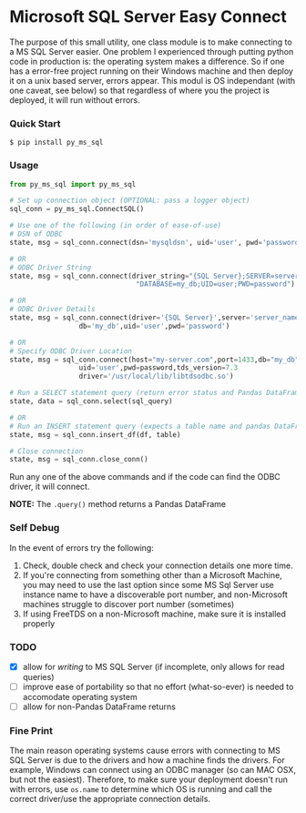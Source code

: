 # Microsoft SQL Server Easy Connect
The purpose of this small utility, one class module is to make connecting to a MS SQL Server easier. One problem I experienced through putting python code in production is: the operating system makes a difference. So if one has a error-free project running on their Windows machine and then deploy it on a unix based server, errors appear. This modul is OS independant (with one caveat, see below) so that regardless of where you the project is deployed, it will run without errors. 

### Quick Start
```
$ pip install py_ms_sql
```

### Usage
```python
from py_ms_sql import py_ms_sql

# Set up connection object (OPTIONAL: pass a logger object)
sql_conn = py_ms_sql.ConnectSQL()

# Use one of the following (in order of ease-of-use)
# DSN of ODBC
state, msg = sql_conn.connect(dsn='mysqldsn', uid='user', pwd='password')

# OR
# ODBC Driver String
state, msg = sql_conn.connect(driver_string="{SQL Server};SERVER=server_name;" \
                               "DATABASE=my_db;UID=user;PWD=password")

# OR
# ODBC Driver Details
state, msg = sql_conn.connect(driver='{SQL Server}',server='server_name',
                 db='my_db',uid='user',pwd='password')

# OR
# Specify ODBC Driver Location
state, msg = sql_conn.connect(host="my-server.com",port=1433,db="my_db",
                 uid='user',pwd=password,tds_version=7.3
                 driver='/usr/local/lib/libtdsodbc.so')

# Run a SELECT statement query (return error status and Pandas DataFrame)
state, data = sql_conn.select(sql_query)

# OR
# Run an INSERT statement query (expects a table name and pandas DataFrame)
state, msg = sql_conn.insert_df(df, table)

# Close connection
state, msg = sql_conn.close_conn()
```

Run any one of the above commands and if the code can find the ODBC driver, it will connect.

**NOTE:** The `.query()` method returns a Pandas DataFrame 

### Self Debug
In the event of errors try the following:
1. Check, double check and check your connection details one more time.
1. If you're connecting from something other than a Microsoft Machine, you may need to use the last option since some MS Sql Server use instance name to have a discoverable port number, and non-Microsoft machines struggle to discover port number (sometimes)
1. If using FreeTDS on a non-Microsoft machine, make sure it is installed properly 

### TODO
- [x] allow for *writing* to MS SQL Server (if incomplete, only allows for read queries)
- [ ] improve ease of portability so that no effort (what-so-ever) is needed to accomodate operating system
- [ ] allow for non-Pandas DataFrame returns

### Fine Print
The main reason operating systems cause errors with connecting to MS SQL Server is due to the drivers and how a machine finds the drivers. For example, Windows can connect using an ODBC manager (so can MAC OSX, but not the easiest). Therefore, to make sure your deployment doesn't run with errors, use `os.name` to determine which OS is running and call the correct driver/use the appropriate connection details.
